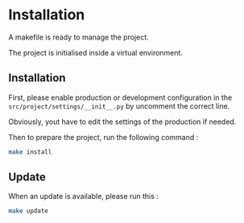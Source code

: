 # Installation

A makefile is ready to manage the project.

The project is initialised inside a virtual environment.

## Installation

First, please enable production or development configuration in the `src/project/settings/__init__.py` by uncomment the correct line.

Obviously, yout have to edit the settings of the production if needed.

Then to prepare the project, run the following command : 

```bash
make install
```

## Update

When an update is available, please run this :

```bash
make update
```
